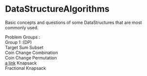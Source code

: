 # DataStructureAlgorithms
Basic concepts and questions of some DataStructures that are most commonly used.

Problem Groups :</br>
Group 1 :(DP) </br> 
Target Sum Subset </br>
Coin Change Combination </br>
Coin Change Permutation </br> [a link](https://github.com/ShikharSundriyal/DataStructureAlgorithms/tree/main/DynamicProgramming/coin_change_permutation)
Knapsack </br>
Fractional Knapsack </br>
